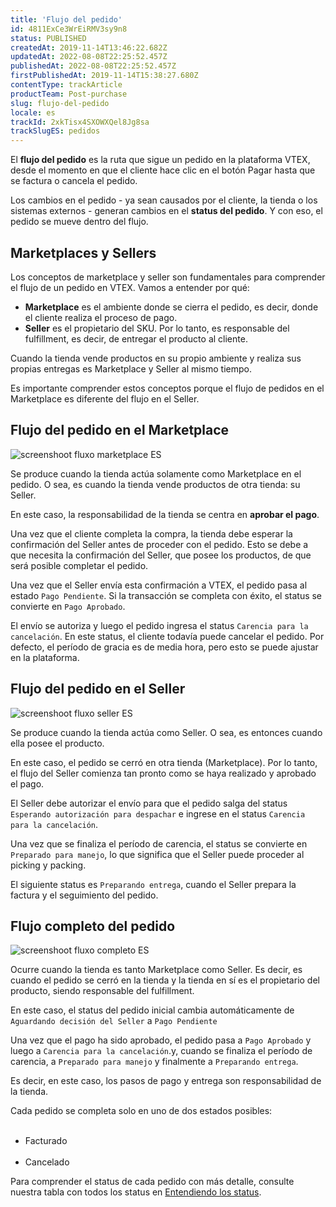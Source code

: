 ```yaml
---
title: 'Flujo del pedido'
id: 4811ExCe3WrEiRMV3sy9n8
status: PUBLISHED
createdAt: 2019-11-14T13:46:22.682Z
updatedAt: 2022-08-08T22:25:52.457Z
publishedAt: 2022-08-08T22:25:52.457Z
firstPublishedAt: 2019-11-14T15:38:27.680Z
contentType: trackArticle
productTeam: Post-purchase
slug: flujo-del-pedido
locale: es
trackId: 2xkTisx4SXOWXQel8Jg8sa
trackSlugES: pedidos
---
```


El __flujo del pedido__ es la ruta que sigue un pedido en la plataforma VTEX, desde el momento en que el cliente hace clic en el botón Pagar hasta que se factura o cancela el pedido.

Los cambios en el pedido - ya sean causados por el cliente, la tienda o los sistemas externos - generan cambios en el __status del pedido__. Y con eso, el pedido se mueve dentro del flujo.

## Marketplaces y Sellers

Los conceptos de marketplace y seller son fundamentales para comprender el flujo de un pedido en VTEX. Vamos a entender por qué:

- __Marketplace__ es el ambiente donde se cierra el pedido, es decir, donde el cliente realiza el proceso de pago.
- __Seller__ es el propietario del SKU. Por lo tanto, es responsable del fulfillment, es decir, de entregar el producto al cliente.

<div class="alert alert-info">
Cuando la tienda vende productos en su propio ambiente y realiza sus propias entregas es Marketplace y Seller al mismo tiempo.
</div>

Es importante comprender estos conceptos porque el flujo de pedidos en el Marketplace es diferente del flujo en el Seller.

## Flujo del pedido en el Marketplace

![screenshoot fluxo marketplace ES](https://images.ctfassets.net/alneenqid6w5/2ehRbL33XqtPTTF8DoHtvT/49e8aad025ddba81b5f3d169a040d9f2/screenshoot_fluxo_marketplace_ES.JPG)

Se produce cuando la tienda actúa solamente como Marketplace en el pedido. O sea, es cuando la tienda vende productos de otra tienda: su Seller.

En este caso, la responsabilidad de la tienda se centra en __aprobar el pago__.

Una vez que el cliente completa la compra, la tienda debe esperar la confirmación del Seller antes de proceder con el pedido. Esto se debe a que necesita la confirmación del Seller, que posee los productos, de que será posible completar el pedido.

Una vez que el Seller envía esta confirmación a VTEX, el pedido pasa al estado `Pago Pendiente`. Si la transacción se completa con éxito, el status se convierte en `Pago Aprobado`.

El envío se autoriza y luego el pedido ingresa el status `Carencia para la cancelación`. En este status, el cliente todavía puede cancelar el pedido. Por defecto, el período de gracia es de media hora, pero esto se puede ajustar en la plataforma.

## Flujo del pedido en el Seller

![screenshoot fluxo seller ES](https://images.ctfassets.net/alneenqid6w5/eEAFKk01PalVIOQFHrPUr/e10848ee747ff9c9334489d871fde01e/screenshoot_fluxo_seller_ES.JPG)

Se produce cuando la tienda actúa como Seller. O sea, es entonces cuando ella posee el producto.

En este caso, el pedido se cerró en otra tienda (Marketplace). Por lo tanto, el flujo del Seller comienza tan pronto como se haya realizado y aprobado el pago.

El Seller debe autorizar el envío para que el pedido salga del status `Esperando autorización para despachar` e ingrese en el status `Carencia para la cancelación`.

Una vez que se finaliza el período de carencia, el status se convierte en `Preparado para manejo`, lo que significa que el Seller puede proceder al picking y packing.

El siguiente status es `Preparando entrega`, cuando el Seller prepara la factura y el seguimiento del pedido.

## Flujo completo del pedido

![screenshoot fluxo completo ES](https://images.ctfassets.net/alneenqid6w5/35UAHChmiqzGYFTsKDEnRI/ae60c51044ef99dab1c262fb73afc5ad/screenshoot_fluxo_completo_ES.JPG)

Ocurre cuando la tienda es tanto Marketplace como Seller. Es decir, es cuando el pedido se cerró en la tienda y la tienda en sí es el propietario del producto, siendo responsable del fulfillment.

En este caso, el status del pedido inicial cambia automáticamente de `Aguardando decisión del Seller` a `Pago Pendiente`

Una vez que el pago ha sido aprobado, el pedido pasa a `Pago Aprobado` y luego a `Carencia para la cancelación`.y, cuando se finaliza el período de carencia, a `Preparado para manejo` y finalmente a `Preparando entrega`.

Es decir, en este caso, los pasos de pago y entrega son responsabilidad de la tienda.

<div class="alert alert-info">
Cada pedido se completa solo en uno de dos estados posibles:<br>
<ul>
  <li>Facturado</li>
  <li>Cancelado</li>
</ul>
</div>

<div class="alert alert-info">
Para comprender el status de cada pedido con más detalle, consulte nuestra tabla con todos los status en <a href="https://help.vtex.com/es/tutorial/fluxo-de-pedido--tutorials_196#entiendo-los-estados">Entendiendo los status</a>.
</div>
